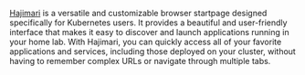 [Hajimari](https://hajimari.io/charts/hajimari/) is a versatile and customizable browser startpage designed specifically for Kubernetes users. It provides a beautiful and user-friendly interface that makes it easy to discover and launch applications running in your home lab. With Hajimari, you can quickly access all of your favorite applications and services, including those deployed on your cluster, without having to remember complex URLs or navigate through multiple tabs. 